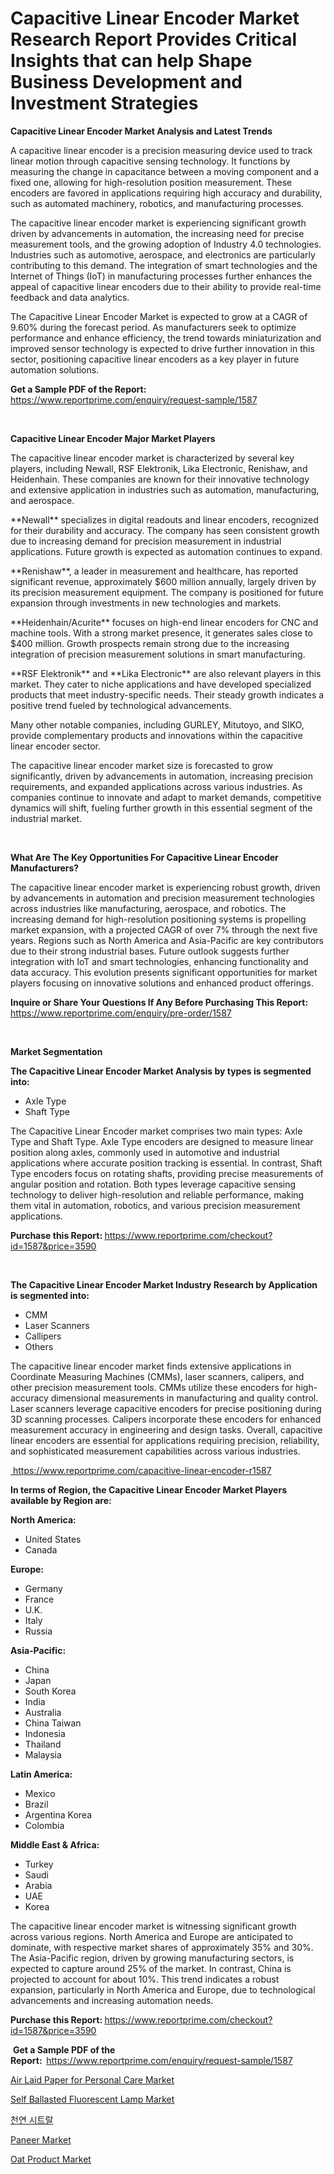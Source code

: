 <p><h1>Capacitive Linear Encoder Market Research Report Provides Critical Insights that can help Shape Business Development and Investment Strategies</h1></p><p><strong>Capacitive Linear Encoder Market Analysis and Latest Trends</strong></p>
<p><p>A capacitive linear encoder is a precision measuring device used to track linear motion through capacitive sensing technology. It functions by measuring the change in capacitance between a moving component and a fixed one, allowing for high-resolution position measurement. These encoders are favored in applications requiring high accuracy and durability, such as automated machinery, robotics, and manufacturing processes.</p><p>The capacitive linear encoder market is experiencing significant growth driven by advancements in automation, the increasing need for precise measurement tools, and the growing adoption of Industry 4.0 technologies. Industries such as automotive, aerospace, and electronics are particularly contributing to this demand. The integration of smart technologies and the Internet of Things (IoT) in manufacturing processes further enhances the appeal of capacitive linear encoders due to their ability to provide real-time feedback and data analytics.</p><p>The Capacitive Linear Encoder Market is expected to grow at a CAGR of 9.60% during the forecast period. As manufacturers seek to optimize performance and enhance efficiency, the trend towards miniaturization and improved sensor technology is expected to drive further innovation in this sector, positioning capacitive linear encoders as a key player in future automation solutions.</p></p>
<p><strong>Get a Sample PDF of the Report:&nbsp;</strong> <a href="https://www.reportprime.com/enquiry/request-sample/1587">https://www.reportprime.com/enquiry/request-sample/1587</a></p>
<p>&nbsp;</p>
<p><strong>Capacitive Linear Encoder Major Market Players</strong></p>
<p><p>The capacitive linear encoder market is characterized by several key players, including Newall, RSF Elektronik, Lika Electronic, Renishaw, and Heidenhain. These companies are known for their innovative technology and extensive application in industries such as automation, manufacturing, and aerospace.</p><p>**Newall** specializes in digital readouts and linear encoders, recognized for their durability and accuracy. The company has seen consistent growth due to increasing demand for precision measurement in industrial applications. Future growth is expected as automation continues to expand.</p><p>**Renishaw**, a leader in measurement and healthcare, has reported significant revenue, approximately $600 million annually, largely driven by its precision measurement equipment. The company is positioned for future expansion through investments in new technologies and markets.</p><p>**Heidenhain/Acurite** focuses on high-end linear encoders for CNC and machine tools. With a strong market presence, it generates sales close to $400 million. Growth prospects remain strong due to the increasing integration of precision measurement solutions in smart manufacturing.</p><p>**RSF Elektronik** and **Lika Electronic** are also relevant players in this market. They cater to niche applications and have developed specialized products that meet industry-specific needs. Their steady growth indicates a positive trend fueled by technological advancements.</p><p>Many other notable companies, including GURLEY, Mitutoyo, and SIKO, provide complementary products and innovations within the capacitive linear encoder sector. </p><p>The capacitive linear encoder market size is forecasted to grow significantly, driven by advancements in automation, increasing precision requirements, and expanded applications across various industries. As companies continue to innovate and adapt to market demands, competitive dynamics will shift, fueling further growth in this essential segment of the industrial market.</p></p>
<p>&nbsp;</p>
<p><strong>What Are The Key Opportunities For Capacitive Linear Encoder Manufacturers?</strong></p>
<p><p>The capacitive linear encoder market is experiencing robust growth, driven by advancements in automation and precision measurement technologies across industries like manufacturing, aerospace, and robotics. The increasing demand for high-resolution positioning systems is propelling market expansion, with a projected CAGR of over 7% through the next five years. Regions such as North America and Asia-Pacific are key contributors due to their strong industrial bases. Future outlook suggests further integration with IoT and smart technologies, enhancing functionality and data accuracy. This evolution presents significant opportunities for market players focusing on innovative solutions and enhanced product offerings.</p></p>
<p><strong>Inquire or Share Your Questions If Any Before Purchasing This Report:</strong> <a href="https://www.reportprime.com/enquiry/pre-order/1587">https://www.reportprime.com/enquiry/pre-order/1587</a></p>
<p>&nbsp;</p>
<p><strong>Market Segmentation</strong></p>
<p><strong>The Capacitive Linear Encoder Market Analysis by types is segmented into:</strong></p>
<p><ul><li>Axle Type</li><li>Shaft Type</li></ul></p>
<p><p>The Capacitive Linear Encoder market comprises two main types: Axle Type and Shaft Type. Axle Type encoders are designed to measure linear position along axles, commonly used in automotive and industrial applications where accurate position tracking is essential. In contrast, Shaft Type encoders focus on rotating shafts, providing precise measurements of angular position and rotation. Both types leverage capacitive sensing technology to deliver high-resolution and reliable performance, making them vital in automation, robotics, and various precision measurement applications.</p></p>
<p><strong>Purchase this Report:&nbsp;</strong><a href="https://www.reportprime.com/checkout?id=1587&price=3590">https://www.reportprime.com/checkout?id=1587&price=3590</a></p>
<p>&nbsp;</p>
<p><strong>The Capacitive Linear Encoder Market Industry Research by Application is segmented into:</strong></p>
<p><ul><li>CMM</li><li>Laser Scanners</li><li>Callipers</li><li>Others</li></ul></p>
<p><p>The capacitive linear encoder market finds extensive applications in Coordinate Measuring Machines (CMMs), laser scanners, calipers, and other precision measurement tools. CMMs utilize these encoders for high-accuracy dimensional measurements in manufacturing and quality control. Laser scanners leverage capacitive encoders for precise positioning during 3D scanning processes. Calipers incorporate these encoders for enhanced measurement accuracy in engineering and design tasks. Overall, capacitive linear encoders are essential for applications requiring precision, reliability, and sophisticated measurement capabilities across various industries.</p></p>
<p><a href="https://www.reportprime.com/capacitive-linear-encoder-r1587">&nbsp;https://www.reportprime.com/capacitive-linear-encoder-r1587</a></p>
<p><strong>In terms of Region, the Capacitive Linear Encoder Market Players available by Region are:</strong></p>
<p>
    <p> <strong> North America: </strong>
        <ul>
            <li>United States</li>
            <li>Canada</li>
        </ul>
        </p> 
    <p> <strong> Europe: </strong>
        <ul>
            <li>Germany</li>
            <li>France</li>
            <li>U.K.</li>
            <li>Italy</li>
            <li>Russia</li>
        </ul>
        </p> 
    <p> <strong> Asia-Pacific: </strong>
        <ul>
            <li>China</li>
            <li>Japan</li>
            <li>South Korea</li>
            <li>India</li>
            <li>Australia</li>
            <li>China Taiwan</li>
            <li>Indonesia</li>
            <li>Thailand</li>
            <li>Malaysia</li>
        </ul>
        </p> 
    <p> <strong> Latin America: </strong>
        <ul>
            <li>Mexico</li>
            <li>Brazil</li>
            <li>Argentina Korea</li>
            <li>Colombia</li>
        </ul>
        </p> 
    <p> <strong> Middle East & Africa: </strong>
        <ul>
            <li>Turkey</li>
            <li>Saudi</li>
            <li>Arabia</li>
            <li>UAE</li>
            <li>Korea</li>
        </ul>
    </p>
    </p>
<p><p>The capacitive linear encoder market is witnessing significant growth across various regions. North America and Europe are anticipated to dominate, with respective market shares of approximately 35% and 30%. The Asia-Pacific region, driven by growing manufacturing sectors, is expected to capture around 25% of the market. In contrast, China is projected to account for about 10%. This trend indicates a robust expansion, particularly in North America and Europe, due to technological advancements and increasing automation needs.</p></p>
<p><strong>Purchase this Report: </strong><a href="https://www.reportprime.com/checkout?id=1587&price=3590">https://www.reportprime.com/checkout?id=1587&price=3590</a></p>
<p>&nbsp;<strong>Get a Sample PDF of the Report:&nbsp;&nbsp;</strong><a href="https://www.reportprime.com/enquiry/request-sample/1587">https://www.reportprime.com/enquiry/request-sample/1587</a></p>
<p><strong></strong></p>
<p><p><a href="https://issuu.com/reportprime-2/docs/air-laid-paper-for-personal-care-ma_249ea5f349b4d6">Air Laid Paper for Personal Care Market</a></p><p><a href="https://github.com/YashRP12/Market-Research-Report-List-6/blob/main/self-ballasted-fluorescent-lamp-market.md">Self Ballasted Fluorescent Lamp Market</a></p><p><a href="https://medium.com/@darrelchjxmz/%EC%9E%90%EC%97%B0-%EC%8B%9C%ED%8A%B8%EB%9E%84-%EC%8B%9C%EC%9E%A5-%EB%8F%99%ED%96%A5-%EC%9E%90%EC%97%B0-%EC%8B%9C%ED%8A%B8%EB%9E%84-%EC%8B%9C%EC%9E%A5-%ED%86%B5%EC%B0%B0%EB%A0%A5-%EB%B0%8F-%EC%98%88%EC%B8%A1-%EB%B6%84%EC%84%9D-2024-2031-d8ec75986f5f">천연 시트랄</a></p><p><a href="https://www.linkedin.com/pulse/paneer-industry-analysis-report-its-market-size-growing-cagr-hrtyf?trackingId=poLF5NJlT5Sl0NXWL5Oj2g%3D%3D">Paneer Market</a></p><p><a href="https://www.linkedin.com/pulse/pioneering-growth-analyzing-global-oat-product-market-dynamics-w2xje?trackingId=QFFp7OPLQR%2B3Bv0aCdq8Lg%3D%3D">Oat Product Market</a></p></p>